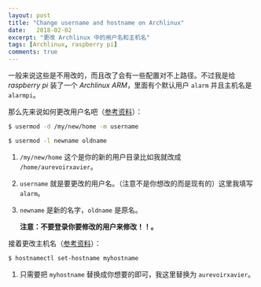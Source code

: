 ```yaml
---
layout: post
title: "Change username and hostname on Archlinux"
date:   2018-02-02
excerpt: "更改 Archlinux 中的用户名和主机名"
tags: [Archlinux, raspberry pi]
comments: true
---
```


一般来说这些是不用改的，而且改了会有一些配置对不上路径。不过我是给 *raspberry pi* 装了一个 *Archlinux ARM*，里面有个默认用户 `alarm` 并且主机名是 `alarmpi`。

那么先来说如何更改用户名吧（[参考资料](https://wiki.archlinux.org/index.php/Users_and_groups#Change_a_user.27s_login_name_or_home_directory)）：

```sh
$ usermod -d /my/new/home -m username

$ usermod -l newname oldname
```

1.  `/my/new/home` 这个是你的新的用户目录比如我就改成 `/home/aurevoirxavier`。

2.  `username` 就是要更改的用户名。（注意不是你想改的而是现有的）这里我填写 `alarm`。

3.  `newname` 是新的名字，`oldname` 是原名。

    **注意：不要登录你要修改的用户来修改！！。**

接着更改主机名（[参考资料](https://wiki.archlinux.org/index.php/Network_configuration#Set_the_hostname)）：

```sh
$ hostnamectl set-hostname myhostname
```

1.  只需要把 `myhostname` 替换成你想要的即可，我这里替换为 `aurevoirxavier`。


